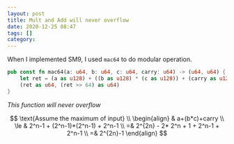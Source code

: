 ```yaml
---
layout: post
title: Mult and Add will never overflow
date: 2020-12-25 08:47
tags: []
category:
---
```


When I implemented SM9, I used `mac64` to do modular operation.

```rust
pub const fn mac64(a: u64, b: u64, c: u64, carry: u64) -> (u64, u64) {
    let ret = (a as u128) + ((b as u128) * (c as u128)) + (carry as u128);
    (ret as u64, (ret >> 64) as u64)
}
```

_This function will never overflow_

$$
\text{Assume the maximum of input} \\
\begin{align}
& a+(b*c)+carry \\
\le & 2^n-1 + (2^n-1)*(2^n-1) + 2^n-1 \\
=& 2^{2n} - 2* 2^n + 1 + 2^n-1 + 2^n-1 \\
=& 2^{2n}-1
\end{align}
$$
